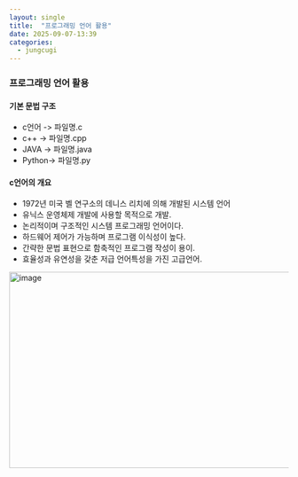 ```yaml
---
layout: single
title:  "프로그래밍 언어 활용"
date: 2025-09-07-13:39 
categories:
  - jungcugi
---
```


### 프로그래밍 언어 활용

#### 기본 문법 구조

- c언어 ->  파일명.c
- c++   ->  파일명.cpp
- JAVA  ->  파일명.java
- Python->  파일명.py

#### c언어의 개요

- 1972년 미국 벨 연구소의 데니스 리치에 의해 개발된 시스템 언어
- 유닉스 운영체제 개발에 사용할 목적으로 개발.
- 논리적이며 구조적인 시스템 프로그래밍 언어이다.
- 하드웨어 제어가 가능하며 프로그램 이식성이 높다.
- 간략한 문법 표현으로 함축적인 프로그램 작성이 용이.
- 효율성과 유연성을 갖춘 저급 언어특성을 가진 고급언어.

<img width="1324" height="354" alt="image" src="https://github.com/user-attachments/assets/9bc68ff1-86c3-433b-84de-109754495ad9" />

